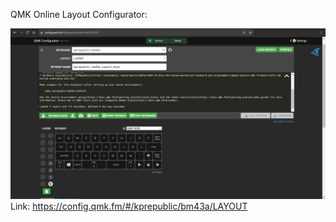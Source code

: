 QMK Online Layout Configurator:

![layout](https://github.com/KeebCathedral/MiniKeeb/blob/main/keymaps/qmk%20configurator%20site.png)
Link: https://config.qmk.fm/#/kprepublic/bm43a/LAYOUT
